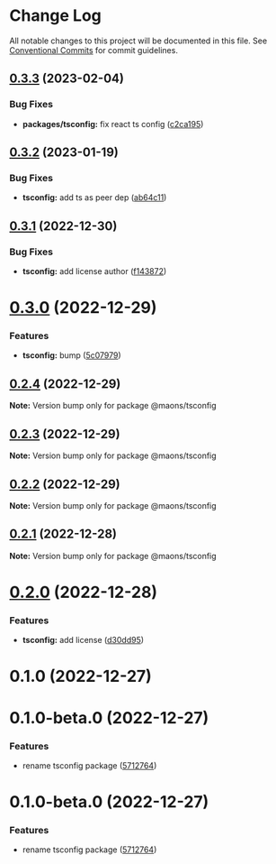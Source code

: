 # Change Log

All notable changes to this project will be documented in this file.
See [Conventional Commits](https://conventionalcommits.org) for commit guidelines.

## [0.3.3](https://github.com/rmoralp/maons/compare/@maons/tsconfig@0.3.2...@maons/tsconfig@0.3.3) (2023-02-04)


### Bug Fixes

* **packages/tsconfig:** fix react ts config ([c2ca195](https://github.com/rmoralp/maons/commit/c2ca19508ac016fbfb3c349612059106be665beb))





## [0.3.2](https://github.com/rmoralp/maons/compare/@maons/tsconfig@0.3.1...@maons/tsconfig@0.3.2) (2023-01-19)


### Bug Fixes

* **tsconfig:** add ts as peer dep ([ab64c11](https://github.com/rmoralp/maons/commit/ab64c11c449e1366da58de6bbb015c72ba74189e))





## [0.3.1](https://github.com/rmoralp/maons/compare/@maons/tsconfig@0.3.0...@maons/tsconfig@0.3.1) (2022-12-30)


### Bug Fixes

* **tsconfig:** add license author ([f143872](https://github.com/rmoralp/maons/commit/f14387208810b4dba0c49359570dfdf63a84e9c3))





# [0.3.0](https://github.com/rmoralp/maons/compare/@maons/tsconfig@0.2.4...@maons/tsconfig@0.3.0) (2022-12-29)


### Features

* **tsconfig:** bump ([5c07979](https://github.com/rmoralp/maons/commit/5c0797986ba5d2ecabd93ebf1f883b01f2a368ae))





## [0.2.4](https://github.com/rmoralp/maons/compare/@maons/tsconfig@0.2.3...@maons/tsconfig@0.2.4) (2022-12-29)

**Note:** Version bump only for package @maons/tsconfig





## [0.2.3](https://github.com/rmoralp/maons/compare/@maons/tsconfig@0.2.2...@maons/tsconfig@0.2.3) (2022-12-29)

**Note:** Version bump only for package @maons/tsconfig





## [0.2.2](https://github.com/rmoralp/maons/compare/@maons/tsconfig@0.2.1...@maons/tsconfig@0.2.2) (2022-12-29)

**Note:** Version bump only for package @maons/tsconfig





## [0.2.1](https://github.com/rmoralp/maons/compare/@maons/tsconfig@0.2.0...@maons/tsconfig@0.2.1) (2022-12-28)

**Note:** Version bump only for package @maons/tsconfig





# [0.2.0](https://github.com/rmoralp/maons/compare/@maons/tsconfig@0.1.0...@maons/tsconfig@0.2.0) (2022-12-28)


### Features

* **tsconfig:** add license ([d30dd95](https://github.com/rmoralp/maons/commit/d30dd95ca84c35ec819b79af1582df98674fc83c))





# 0.1.0 (2022-12-27)



# 0.1.0-beta.0 (2022-12-27)


### Features

* rename tsconfig package ([5712764](https://github.com/rmoralp/maons/commit/57127641e3ea7039ff0bd730745f8f513153885c))





# 0.1.0-beta.0 (2022-12-27)


### Features

* rename tsconfig package ([5712764](https://github.com/rmoralp/maons/commit/57127641e3ea7039ff0bd730745f8f513153885c))
